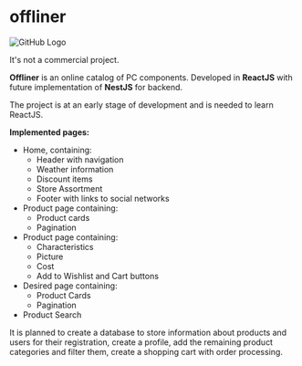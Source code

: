 # offliner
![GitHub Logo](https://github.com/user-attachments/assets/2bae7676-c569-4927-bd99-73fd94db514c)


It's not a commercial project.

**Offliner** is an online catalog of PC components. Developed in **ReactJS** with future implementation of **NestJS** for backend. 

The project is at an early stage of development and is needed to learn ReactJS. 

**Implemented pages:**
- Home, containing:
  - Header with navigation
  - Weather information
  - Discount items
  - Store Assortment 
  - Footer with links to social networks
- Product page containing:
  - Product cards
  - Pagination
- Product page containing:
  - Characteristics
  - Picture 
  - Cost
  - Add to Wishlist and Cart buttons
- Desired page containing:
  - Product Cards
  - Pagination
- Product Search

It is planned to create a database to store information about products and users for their registration, create a profile, add the remaining product categories and filter them, create a shopping cart with order processing.
